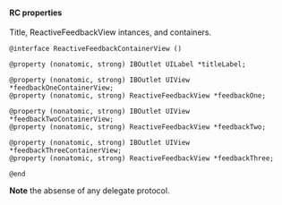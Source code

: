 #### RC properties

Title, ReactiveFeedbackView intances, and containers.

```objc
@interface ReactiveFeedbackContainerView ()

@property (nonatomic, strong) IBOutlet UILabel *titleLabel;

@property (nonatomic, strong) IBOutlet UIView *feedbackOneContainerView;
@property (nonatomic, strong) ReactiveFeedbackView *feedbackOne;

@property (nonatomic, strong) IBOutlet UIView *feedbackTwoContainerView;
@property (nonatomic, strong) ReactiveFeedbackView *feedbackTwo;

@property (nonatomic, strong) IBOutlet UIView *feedbackThreeContainerView;
@property (nonatomic, strong) ReactiveFeedbackView *feedbackThree;

@end
```

**Note** the absense of any delegate protocol.

